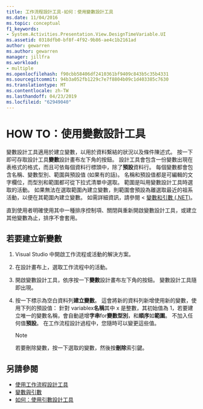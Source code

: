```yaml
---
title: 工作流程設計工具-如何：使用變數設計工具
ms.date: 11/04/2016
ms.topic: conceptual
f1_keywords:
- System.Activities.Presentation.View.DesignTimeVariable.UI
ms.assetid: 0318dfb0-bf8f-4f92-9b86-ae4c1b2161ad
author: gewarren
ms.author: gewarren
manager: jillfra
ms.workload:
- multiple
ms.openlocfilehash: f90cbb58406df2410361bf9409c843b5c35b4331
ms.sourcegitcommit: 94b3a052fb1229c7e7f8804b09c1d403385c7630
ms.translationtype: MT
ms.contentlocale: zh-TW
ms.lasthandoff: 04/23/2019
ms.locfileid: "62949040"
---
```

# <a name="how-to-use-the-variable-designer"></a>HOW TO：使用變數設計工具

變數設計工具適用於建立變數，以用於資料繫結的狀況以及條件陳述式。 按一下即可存取設計工具**變數**設計畫布左下角的按鈕。 設計工具會包含一份變數出現在表格式的格式，而且可依每個資料行標頭中，除了**預設**資料行。 每個變數都會包含名稱、變數型別、範圍與預設值 (如果有的話)。 名稱和預設值都是可編輯的文字欄位，而型別和範圍都可從下拉式清單中選取。 範圍是叫用變數設計工具時選取的活動。 如果無法在選取範圍內建立變數，則範圍會預設為離選取最近的祖系活動，以便在其範圍內建立變數。 如需詳細資訊，請參閱 <<c0> [ 變數和引數 (.NET)](/dotnet/framework/windows-workflow-foundation/variables-and-arguments)。

 直到使用者明確使用其中一種排序控制項、關閉與重新開啟變數設計工具，或建立其他變數為止，排序不會套用。

## <a name="to-create-a-new-variable"></a>若要建立新變數

1. Visual Studio 中開啟工作流程或活動的解決方案。

2. 在設計畫布上，選取工作流程中的活動。

3. 開啟變數設計工具，依序按一下**變數**設計畫布左下角的按鈕。 變數設計工具隨即出現。

4. 按一下標示為空白資料列**建立變數**。 這會將新的資料列新增使用新的變數，使用下列的預設值： 針對 variablex**名稱**其中 x 是整數，其初始值為 1，若要建立唯一的變數名稱，會自動遞增**字串**for**變數型別**，和**順序**如**範圍**。 不加入任何值**預設**。 在工作流程設計過程中，您隨時可以變更這些值。

    > [!NOTE]
    > 若要刪除變數，按一下選取的變數，然後按**刪除**索引鍵。

## <a name="see-also"></a>另請參閱

- [使用工作流程設計工具](developing-applications-with-the-workflow-designer.md)
- [變數與引數](/dotnet/framework/windows-workflow-foundation/variables-and-arguments)
- [如何：使用引數設計工具](../workflow-designer/how-to-use-the-argument-designer.md)